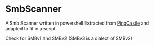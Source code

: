 # SmbScanner
A Smb Scanner written in powershell
Extracted from [PingCastle](https://www.pingcastle.com) and adapted to fit in a script.

Check for SMBv1 and SMBv2 (SMBv3 is a dialect of SMBv2)

